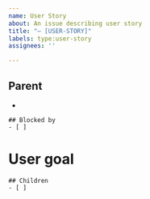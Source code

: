 ```yaml
---
name: User Story
about: An issue describing user story
title: "– [USER-STORY]"
labels: type:user-story
assignees: ''

---
```


## Parent
-

```[tasklist]
## Blocked by
- [ ]
```

# User goal

```[tasklist]
## Children
- [ ]
```
